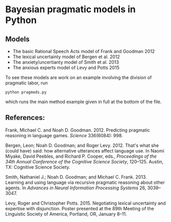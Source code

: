 Bayesian pragmatic models in Python
==========

## Models

* The basic Rational Speech Acts model of Frank and Goodman 2012
* The lexical uncertainty model of Bergen et al. 2012
* The anxiety/uncertianty model of Smith et al. 2013
* The anxious experts model of Levy and Potts 2015

To see these models are work on an example involving the division of
pragmatic labor, run

`python pragmods.py`

which runs the main method example given in full at the bottom of
the file.

## References:

Frank, Michael C. and Noah D. Goodman. 2012. Predicting pragmatic
reasoning in language games. *Science* 336(6084): 998.

Bergen, Leon; Noah D. Goodman; and Roger Levy. 2012. That's what she (could have) said: 
how alternative utterances affect language use. In Naomi Miyake, David Peebles, and 
Richard P. Cooper, eds., *Proceedings of the 34th Annual Conference of the Cognitive Science
Society*, 120&ndash;125. Austin, TX: Cognitive Science Society.

Smith, Nathaniel J.; Noah D. Goodman; and Michael C. Frank. 2013.
Learning and using language via recursive pragmatic reasoning about
other agents. In *Advances in Neural Information Processing Systems*
26, 3039&ndash;3047.

Levy, Roger and Christopher Potts. 2015. Negotiating lexical
uncertainty and expertise with disjunction. Poster presented at the
89th Meeting of the Linguistic Society of America, Portland, OR,
January 8&ndash;11.
